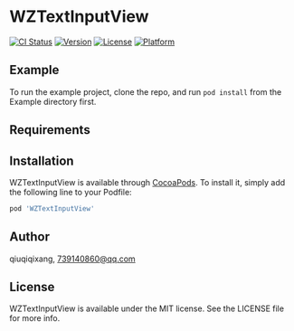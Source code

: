 # WZTextInputView

[![CI Status](https://img.shields.io/travis/qiuqiqixang/WZTextInputView.svg?style=flat)](https://travis-ci.org/qiuqiqixang/WZTextInputView)
[![Version](https://img.shields.io/cocoapods/v/WZTextInputView.svg?style=flat)](https://cocoapods.org/pods/WZTextInputView)
[![License](https://img.shields.io/cocoapods/l/WZTextInputView.svg?style=flat)](https://cocoapods.org/pods/WZTextInputView)
[![Platform](https://img.shields.io/cocoapods/p/WZTextInputView.svg?style=flat)](https://cocoapods.org/pods/WZTextInputView)

## Example

To run the example project, clone the repo, and run `pod install` from the Example directory first.

## Requirements

## Installation

WZTextInputView is available through [CocoaPods](https://cocoapods.org). To install
it, simply add the following line to your Podfile:

```ruby
pod 'WZTextInputView'
```

## Author

qiuqiqixang, 739140860@qq.com

## License

WZTextInputView is available under the MIT license. See the LICENSE file for more info.
